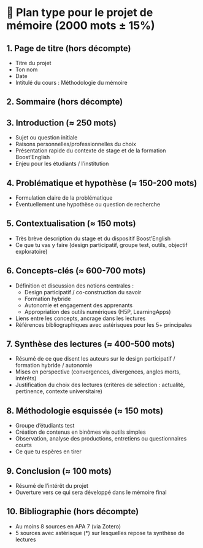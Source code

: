 # 🧩 Plan type pour le projet de mémoire (2000 mots ± 15%)

## 1. Page de titre (hors décompte)
- Titre du projet
- Ton nom
- Date
- Intitulé du cours : Méthodologie du mémoire

## 2. Sommaire (hors décompte)

## 3. Introduction (≈ 250 mots)
- Sujet ou question initiale
- Raisons personnelles/professionnelles du choix
- Présentation rapide du contexte de stage et de la formation Boost’English
- Enjeu pour les étudiants / l’institution

## 4. Problématique et hypothèse (≈ 150-200 mots)
- Formulation claire de la problématique
- Éventuellement une hypothèse ou question de recherche

## 5. Contextualisation (≈ 150 mots)
- Très brève description du stage et du dispositif Boost’English
- Ce que tu vas y faire (design participatif, groupe test, outils, objectif exploratoire)

## 6. Concepts-clés (≈ 600-700 mots)
- Définition et discussion des notions centrales :
  - Design participatif / co-construction du savoir
  - Formation hybride
  - Autonomie et engagement des apprenants
  - Appropriation des outils numériques (H5P, LearningApps)
- Liens entre les concepts, ancrage dans les lectures
- Références bibliographiques avec astérisques pour les 5+ principales

## 7. Synthèse des lectures (≈ 400-500 mots)
- Résumé de ce que disent les auteurs sur le design participatif / formation hybride / autonomie
- Mises en perspective (convergences, divergences, angles morts, intérêts)
- Justification du choix des lectures (critères de sélection : actualité, pertinence, contexte universitaire)

## 8. Méthodologie esquissée (≈ 150 mots)
- Groupe d’étudiants test
- Création de contenus en binômes via outils simples
- Observation, analyse des productions, entretiens ou questionnaires courts
- Ce que tu espères en tirer

## 9. Conclusion (≈ 100 mots)
- Résumé de l’intérêt du projet
- Ouverture vers ce qui sera développé dans le mémoire final

## 10. Bibliographie (hors décompte)
- Au moins 8 sources en APA 7 (via Zotero)
- 5 sources avec astérisque (*) sur lesquelles repose ta synthèse de lectures
